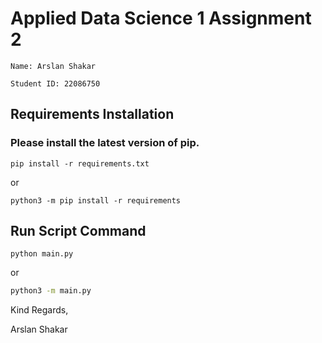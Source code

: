 # Applied Data Science 1 Assignment 2

````
Name: Arslan Shakar
````
````
Student ID: 22086750
````

## Requirements Installation
### Please install the latest version of pip.

```commandline
pip install -r requirements.txt
```
or
```commandline
python3 -m pip install -r requirements
```

## Run Script Command
```commandline
python main.py
```
or

```bash
python3 -m main.py
```

Kind Regards,

Arslan Shakar
